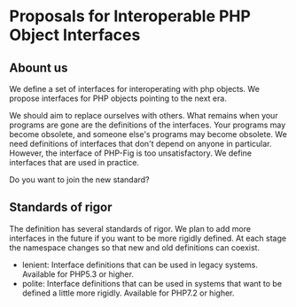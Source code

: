 Proposals for Interoperable PHP Object Interfaces
=================================================

## Abount us
We define a set of interfaces for interoperating with php objects. We propose interfaces for PHP objects pointing to the next era.

We should aim to replace ourselves with others.
What remains when your programs are gone are the definitions of the interfaces.
Your programs may become obsolete, and someone else's programs may become obsolete.
We need definitions of interfaces that don't depend on anyone in particular.
However, the interface of PHP-Fig is too unsatisfactory.
We define interfaces that are used in practice.

Do you want to join the new standard?

## Standards of rigor
The definition has several standards of rigor.
We plan to add more interfaces in the future if you want to be more rigidly defined.
At each stage the namespace changes so that new and old definitions can coexist.

- lenient: Interface definitions that can be used in legacy systems. Available for PHP5.3 or higher.
- polite: Interface definitions that can be used in systems that want to be defined a little more rigidly. Available for PHP7.2 or higher.

